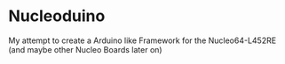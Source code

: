 # Nucleoduino

My attempt to create a Arduino like Framework for the Nucleo64-L452RE (and maybe other Nucleo Boards later on)